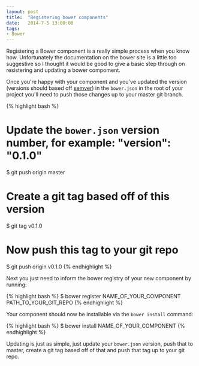```yaml
---
layout: post
title:  "Registering bower components"
date:   2014-7-5 13:00:00
tags:
- Bower
---
```


Registering a Bower component is a really simple process when you know how. Unfortunately the documentation on the bower site is a little too suggestive so I thought it would be good to give a basic step through on resistering and updating a bower compoment.

Once you're happy with your component and you've updated the version (versions should based off [semver][semver]) in the `bower.json` in the root of your project you'll need to push those changes up to your master git branch.


{% highlight bash %}
  # Update the `bower.json` version number, for example: "version": "0.1.0"
  $ git push origin master

  # Create a git tag based off of this version
  $ git tag v0.1.0

  # Now push this tag to your git repo
  $ git push origin v0.1.0
{% endhighlight %}

Next you just need to inform the bower registry of your new component by running:

{% highlight bash %}
  $ bower register NAME_OF_YOUR_COMPONENT PATH_TO_YOUR_GIT_REPO
{% endhighlight %}

Your component should now be installable via the `bower install` command:

{% highlight bash %}
  $ bower install NAME_OF_YOUR_COMPONENT
{% endhighlight %}

Updating is just as simple, just update your `bower.json` version, push that to master, create a git tag based off of that and push that tag up to your git repo.

[semver]: http://semver.org/
